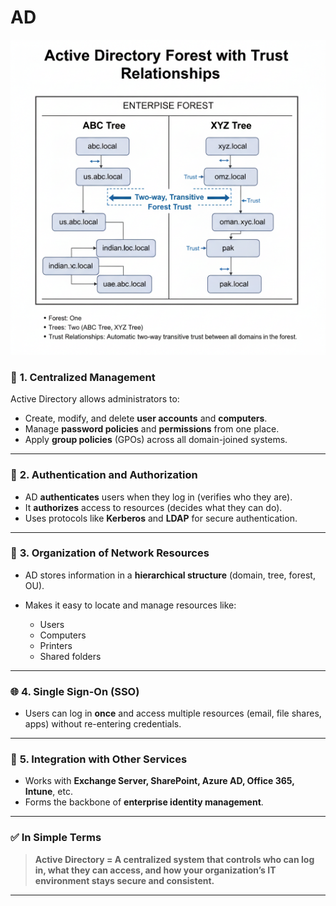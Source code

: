 # AD

![image](https://github.com/shyjustack/Azure/blob/main/AZ%20800/AD01.png)

### 🧭 **1. Centralized Management**

Active Directory allows administrators to:

* Create, modify, and delete **user accounts** and **computers**.
* Manage **password policies** and **permissions** from one place.
* Apply **group policies** (GPOs) across all domain-joined systems.

---

### 🔐 **2. Authentication and Authorization**

* AD **authenticates** users when they log in (verifies who they are).
* It **authorizes** access to resources (decides what they can do).
* Uses protocols like **Kerberos** and **LDAP** for secure authentication.

---

### 🏢 **3. Organization of Network Resources**

* AD stores information in a **hierarchical structure** (domain, tree, forest, OU).
* Makes it easy to locate and manage resources like:

  * Users
  * Computers
  * Printers
  * Shared folders

---

### 🌐 **4. Single Sign-On (SSO)**

* Users can log in **once** and access multiple resources (email, file shares, apps) without re-entering credentials.

---

### 🤝 **5. Integration with Other Services**

* Works with **Exchange Server, SharePoint, Azure AD, Office 365, Intune**, etc.
* Forms the backbone of **enterprise identity management**.

---

### ✅ **In Simple Terms**

> **Active Directory = A centralized system that controls who can log in, what they can access, and how your organization’s IT environment stays secure and consistent.**

---




